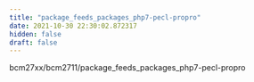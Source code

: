 ```yaml
---
title: "package_feeds_packages_php7-pecl-propro"
date: 2021-10-30 22:30:02.872317
hidden: false
draft: false
---
```


bcm27xx/bcm2711/package_feeds_packages_php7-pecl-propro

